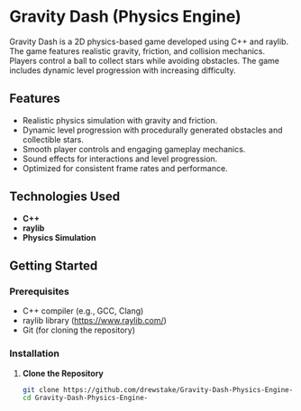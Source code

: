 # Gravity Dash (Physics Engine)

Gravity Dash is a 2D physics-based game developed using C++ and raylib. The game features realistic gravity, friction, and collision mechanics. Players control a ball to collect stars while avoiding obstacles. The game includes dynamic level progression with increasing difficulty.

## Features
- Realistic physics simulation with gravity and friction.
- Dynamic level progression with procedurally generated obstacles and collectible stars.
- Smooth player controls and engaging gameplay mechanics.
- Sound effects for interactions and level progression.
- Optimized for consistent frame rates and performance.

## Technologies Used
- **C++**
- **raylib**
- **Physics Simulation**

## Getting Started

### Prerequisites
- C++ compiler (e.g., GCC, Clang)
- raylib library (https://www.raylib.com/)
- Git (for cloning the repository)

### Installation
1. **Clone the Repository**
   ```sh
   git clone https://github.com/drewstake/Gravity-Dash-Physics-Engine-.git
   cd Gravity-Dash-Physics-Engine-
